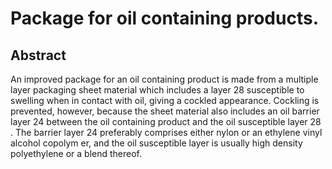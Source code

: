 # Package for oil containing products.

## Abstract
An improved package for an oil containing product is made from a multiple layer packaging sheet material which includes a layer 28 susceptible to swelling when in contact with oil, giving a cockled appearance. Cockling is prevented, however, because the sheet material also includes an oil barrier layer 24 between the oil containing product and the oil susceptible layer 28 . The barrier layer 24 preferably comprises either nylon or an ethylene vinyl alcohol copolym er, and the oil susceptible layer is usually high density polyethylene or a blend thereof.